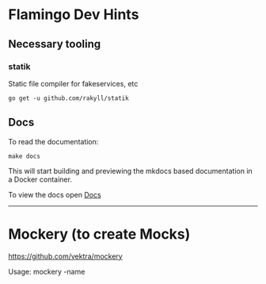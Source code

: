 # Flamingo Dev Hints

## Necessary tooling

### statik

Static file compiler for fakeservices, etc

`go get -u github.com/rakyll/statik`

## Docs

To read the documentation:

```
make docs
```

This will start building and previewing the mkdocs based documentation in a Docker container.

To view the docs open  [Docs](http://localhost:8000)

-----------------

# Mockery (to create Mocks)

https://github.com/vektra/mockery

Usage:
mockery -name <Name of Interface>
